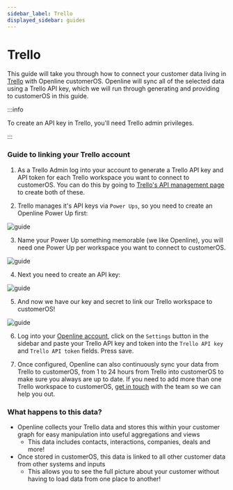 ```yaml
---
sidebar_label: Trello
displayed_sidebar: guides
---
```


# Trello

This guide will take you through how to connect your customer data living in [Trello][trello] with Openline customerOS. Openline will sync all of the selected data using a Trello API key, which we will run through generating and providing to customerOS in this guide.
 
:::info 

To create an API key in Trello, you'll need Trello admin privileges. 

:::

### Guide to linking your Trello account

1. As a Trello Admin log into your account to generate a Trello API key and API token for each Trello workspace you want to connect to customerOS. You can do this by going to [Trello's API management page][trello-api-key-management] to create both of these.

2. Trello manages it's API keys via `Power Ups`, so you need to create an Openline Power Up first:

![guide](@site/static/img/guides/trello/trello-create-powerup.png)

3. Name your Power Up something memorable (we like Openline), you will need one Power Up per workspace you want to connect to customerOS.

![guide](@site/static/img/guides/trello/trello-link-powerup.png)

4. Next you need to create an API key:

![guide](@site/static/img/guides/trello/trello-generate-key.png)

5. And now we have our key and secret to link our Trello workspace to customerOS!

![guide](@site/static/img/guides/trello/trello-api-key.png)

6. Log into your [Openline account][openline], click on the `Settings` button in the sidebar and paste your Trello API key and token into the `Trello API key` and `Trello API token` fields.  Press save.

7. Once configured, Openline can also continuously sync your data from Trello to customerOS, from 1 to 24 hours from Trello into customerOS to make sure you always are up to date. If you need to add more than one Trello workspace to customerOS, [get in touch][help] with the team so we can help you out.

<!--- TODO: update with sync details ---->

### What happens to this data?

- Openline collects your Trello data and stores this within your customer graph for easy manipulation into useful aggregations and views
  - This data includes contacts, interactions, companies, deals and more!
- Once stored in customerOS, this data is linked to all other customer data from other systems and inputs
  - This allows you to see the full picture about your customer without having to load data from one place to another!

<!--- References ---->

[trello]: https://trello.com/
[trello-api-key-management]: https://trello.com/app-key/
[openline]: https://spaces.openline.ai
[help]: mailto:help@openline.ai

